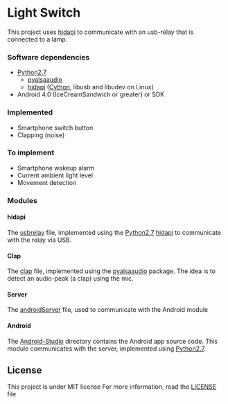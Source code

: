 # Light Switch
This project uses [hidapi] to communicate with an usb-relay that is connected to a lamp.  

### Software dependencies
* [Python2.7]
	* [pyalsaaudio](https://github.com/larsimmisch/pyalsaaudio/#installation)
	* [hidapi] ([Cython](http://cython.org/#download), libusb and libudev on Linux)
* Android 4.0 (IceCreamSandwich or greater) or SDK

### Implemented
* Smartphone switch button
* Clapping (noise)

### To implement
* Smartphone wakeup alarm
* Current ambient light level
* Movement detection

### Modules
#### hidapi
The [usbrelay](usbrelay.py) file, implemented using the [Python2.7] [hidapi] to communicate with the relay via USB.

#### Clap
The [clap](clap.py) file, implemented using the [pyalsaaudio] package. The idea is to detect an audio-peak (a clap) using the mic.

#### Server
The [androidServer](androidServer.py) file, used to communicate with the Android module

#### Android
The [Android-Studio](Android-Studio) directory contains the Android app source code. This module communicates with the server, implemented using [Python2.7].

## License
This project is under MIT license
For more information, read the [LICENSE](LICENSE) file

[hidapi]: https://pypi.python.org/pypi/hidapi/0.7.99.post10
[Python2.7]: https://www.python.org/download/releases/2.7/
[pyalsaaudio]: https://github.com/larsimmisch/pyalsaaudio/
